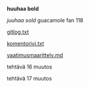 **huuhaa bold**

*juuhaa sold*
guacamole fan 118

[gitlog.txt](https://github.com/MegafoS/ot-harjoitustyo/blob/main/laskarit/viikko1/gitlog.txt)

[komentorivi.txt](https://github.com/MegafoS/ot-harjoitustyo/blob/main/laskarit/viikko1/komentorivi.txt)

[vaatimusmaarittely.md](https://github.com/MegafoS/ot-harjoitustyo/blob/main/dokumentaatio/vaatimusmaarittely.md)


tehtävä 16 muutos

tehtävä 17 muutos
